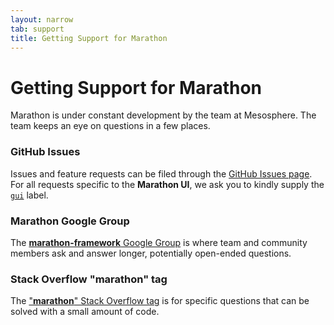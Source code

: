 ```yaml
---
layout: narrow
tab: support
title: Getting Support for Marathon
---
```


# Getting Support for Marathon

Marathon is under constant development by the team at Mesosphere. The team keeps
an eye on questions in a few places.

### GitHub Issues
Issues and feature requests can be filed through the [GitHub Issues page](https://github.com/mesosphere/marathon/issues).
For all requests specific to the **Marathon UI**, we ask you to kindly supply
the [`gui`](https://github.com/mesosphere/marathon/issues?q=is%3Aopen+is%3Aissue+label%3Agui) label.

### Marathon Google Group

The
[**marathon-framework** Google Group](https://groups.google.com/forum/#!forum/marathon-framework)
is where team and community members ask and answer longer, potentially open-ended
questions.

### Stack Overflow "marathon" tag

The
["**marathon**" Stack Overflow tag](https://stackoverflow.com/questions/tagged/marathon)
is for specific questions that can be solved with a small amount of code.
